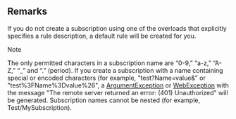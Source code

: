 ## Remarks  
 If you do not create a subscription using one of the overloads that explicitly specifies a rule description, a default rule will be created for you.  
  
> [!NOTE]
>  The only permitted characters in a subscription name are “0-9,” “a-z,” “A-Z,” “_” and “.” (period). If you create a subscription with a name containing special or encoded characters (for example, "test?Name=value&" or "test%3FName%3Dvalue%26", a [ArgumentException](assetId:///T:System.ArgumentException?qualifyHint=False&autoUpgrade=True) or [WebException](assetId:///T:System.Net.WebException?qualifyHint=False&autoUpgrade=True) with the message "The remote server returned an error: (401) Unauthorized" will be generated. Subscription names cannot be nested (for example, Test/MySubscription).